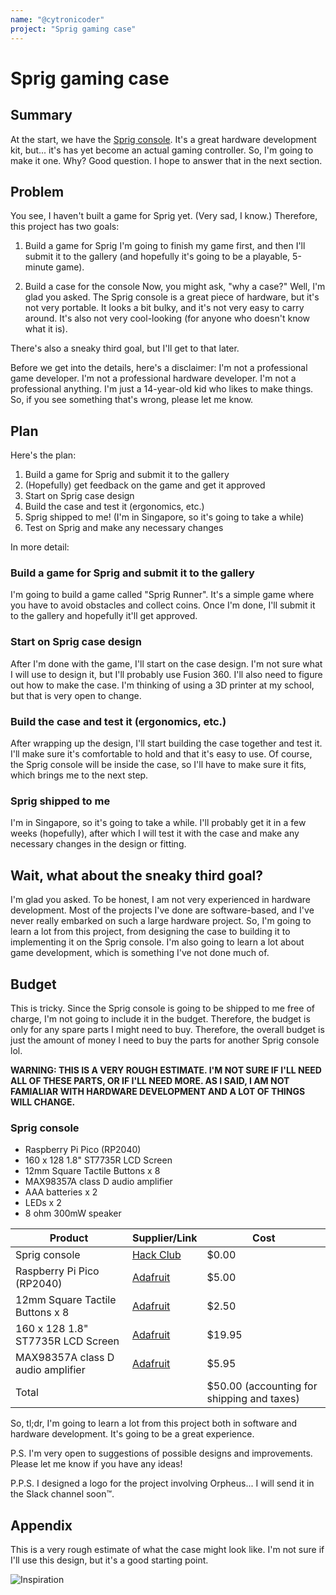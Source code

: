 ```yaml
---
name: "@cytronicoder"
project: "Sprig gaming case"
---
```


# Sprig gaming case

## Summary

At the start, we have the [Sprig console](https://sprig.hackclub.com). It's a great hardware development kit, but... it's has yet become an actual gaming controller. So, I'm going to make it one. Why? Good question. I hope to answer that in the next section.

## Problem

You see, I haven't built a game for Sprig yet. (Very sad, I know.) Therefore, this project has two goals:

1. Build a game for Sprig
I'm going to finish my game first, and then I'll submit it to the gallery (and hopefully it's going to be a playable, 5-minute game).

2. Build a case for the console
Now, you might ask, "why a case?" Well, I'm glad you asked. The Sprig console is a great piece of hardware, but it's not very portable. It looks a bit bulky, and it's not very easy to carry around. It's also not very cool-looking (for anyone who doesn't know what it is).

There's also a sneaky third goal, but I'll get to that later.

Before we get into the details, here's a disclaimer: I'm not a professional game developer. I'm not a professional hardware developer. I'm not a professional anything. I'm just a 14-year-old kid who likes to make things. So, if you see something that's wrong, please let me know.

## Plan

Here's the plan:

1. Build a game for Sprig and submit it to the gallery
2. (Hopefully) get feedback on the game and get it approved
3. Start on Sprig case design
4. Build the case and test it (ergonomics, etc.)
5. Sprig shipped to me! (I'm in Singapore, so it's going to take a while)
6. Test on Sprig and make any necessary changes

In more detail:

### Build a game for Sprig and submit it to the gallery

I'm going to build a game called "Sprig Runner". It's a simple game where you have to avoid obstacles and collect coins. Once I'm done, I'll submit it to the gallery and hopefully it'll get approved.

### Start on Sprig case design

After I'm done with the game, I'll start on the case design. I'm not sure what I will use to design it, but I'll probably use Fusion 360. I'll also need to figure out how to make the case. I'm thinking of using a 3D printer at my school, but that is very open to change.

### Build the case and test it (ergonomics, etc.)

After wrapping up the design, I'll start building the case together and test it. I'll make sure it's comfortable to hold and that it's easy to use. Of course, the Sprig console will be inside the case, so I'll have to make sure it fits, which brings me to the next step.

### Sprig shipped to me

I'm in Singapore, so it's going to take a while. I'll probably get it in a few weeks (hopefully), after which I will test it with the case and make any necessary changes in the design or fitting.

## Wait, what about the sneaky third goal?

I'm glad you asked. To be honest, I am not very experienced in hardware development. Most of the projects I've done are software-based, and I've never really embarked on such a large hardware project. So, I'm going to learn a lot from this project, from designing the case to building it to implementing it on the Sprig console. I'm also going to learn a lot about game development, which is something I've not done much of.

## Budget

This is tricky. Since the Sprig console is going to be shipped to me free of charge, I'm not going to include it in the budget. Therefore, the budget is only for any spare parts I might need to buy. Therefore, the overall budget is just the amount of money I need to buy the parts for another Sprig console lol.

**WARNING: THIS IS A VERY ROUGH ESTIMATE. I'M NOT SURE IF I'LL NEED ALL OF THESE PARTS, OR IF I'LL NEED MORE. AS I SAID, I AM NOT FAMIALIAR WITH HARDWARE DEVELOPMENT AND A LOT OF THINGS WILL CHANGE.**

### Sprig console

- Raspberry Pi Pico (RP2040)
- 160 x 128 1.8" ST7735R LCD Screen
- 12mm Square Tactile Buttons x 8
- MAX98357A class D audio amplifier
- AAA batteries x 2
- LEDs x 2
- 8 ohm 300mW speaker

| Product         | Supplier/Link                         | Cost |
| --------------- | ------------------------------------- | ------ |
| Sprig console   | [Hack Club](https://sprig.hackclub.com) | $0.00  |
| Raspberry Pi Pico (RP2040) | [Adafruit](https://www.adafruit.com/product/5525) | $5.00 |
| 12mm Square Tactile Buttons x 8 | [Adafruit](https://www.adafruit.com/product/1119) | $2.50 |
| 160 x 128 1.8" ST7735R LCD Screen | [Adafruit](https://www.adafruit.com/product/358) | $19.95 |
| MAX98357A class D audio amplifier | [Adafruit](https://www.adafruit.com/product/3006) | $5.95 |
| Total           |                                       | $50.00 (accounting for shipping and taxes) |

So, tl;dr, I'm going to learn a lot from this project both in software and hardware development. It's going to be a great experience.

P.S. I'm very open to suggestions of possible designs and improvements. Please let me know if you have any ideas!

P.P.S. I designed a logo for the project involving Orpheus... I will send it in the Slack channel soon™.

## Appendix

This is a very rough estimate of what the case might look like. I'm not sure if I'll use this design, but it's a good starting point.

![Inspiration](https://lzd-img-global.slatic.net/g/p/5e984a6e8f3dee9cf3e30348ceca4680.jpg_720x720q80.jpg_.webp)
